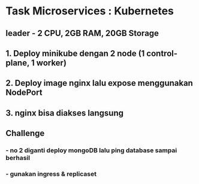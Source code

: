 # Task Microservices : Kubernetes

## leader - 2 CPU, 2GB RAM, 20GB Storage



## 1. Deploy minikube dengan 2 node (1 control-plane, 1 worker)
## 2. Deploy image nginx lalu expose menggunakan NodePort
## 3. nginx bisa diakses langsung



## Challenge
### - no 2 diganti deploy mongoDB lalu ping database sampai berhasil
### - gunakan ingress & replicaset
